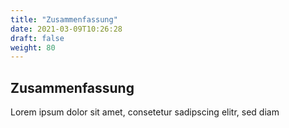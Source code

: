 ```yaml
---
title: "Zusammenfassung"
date: 2021-03-09T10:26:28
draft: false
weight: 80
---
```

## Zusammenfassung

Lorem ipsum dolor sit amet, consetetur sadipscing elitr, sed diam 